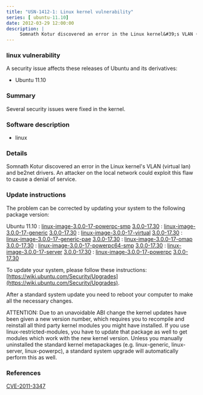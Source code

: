 ```yaml
---
title: "USN-1412-1: Linux kernel vulnerability"
series: [ ubuntu-11.10]
date: 2012-03-29 12:00:00
description: |
     Somnath Kotur discovered an error in the Linux kernel&#39;s VLAN (virtual lan) and be2net drivers. An attacker on the local network could exploit this flaw to cause a denial of service. 
--- 
```

 
 


### linux vulnerability

A security issue affects these releases of Ubuntu and its derivatives:

* Ubuntu 11.10

### Summary

Several security issues were fixed in the kernel. 

### Software description

* linux 

### Details

 Somnath Kotur discovered an error in the Linux kernel&#39;s VLAN (virtual lan) and be2net drivers. An attacker on the local network could exploit this flaw to cause a denial of service. 

### Update instructions

The problem can be corrected by updating your system to the following package version:

Ubuntu 11.10
 : [linux-image-3.0.0-17-powerpc-smp](https://launchpad.net/ubuntu/+source/linux) <span> [3.0.0-17.30](https://launchpad.net/ubuntu/+source/linux/3.0.0-17.30) </span> 
 : [linux-image-3.0.0-17-generic](https://launchpad.net/ubuntu/+source/linux) <span> [3.0.0-17.30](https://launchpad.net/ubuntu/+source/linux/3.0.0-17.30) </span> 
 : [linux-image-3.0.0-17-virtual](https://launchpad.net/ubuntu/+source/linux) <span> [3.0.0-17.30](https://launchpad.net/ubuntu/+source/linux/3.0.0-17.30) </span> 
 : [linux-image-3.0.0-17-generic-pae](https://launchpad.net/ubuntu/+source/linux) <span> [3.0.0-17.30](https://launchpad.net/ubuntu/+source/linux/3.0.0-17.30) </span> 
 : [linux-image-3.0.0-17-omap](https://launchpad.net/ubuntu/+source/linux) <span> [3.0.0-17.30](https://launchpad.net/ubuntu/+source/linux/3.0.0-17.30) </span> 
 : [linux-image-3.0.0-17-powerpc64-smp](https://launchpad.net/ubuntu/+source/linux) <span> [3.0.0-17.30](https://launchpad.net/ubuntu/+source/linux/3.0.0-17.30) </span> 
 : [linux-image-3.0.0-17-server](https://launchpad.net/ubuntu/+source/linux) <span> [3.0.0-17.30](https://launchpad.net/ubuntu/+source/linux/3.0.0-17.30) </span> 
 : [linux-image-3.0.0-17-powerpc](https://launchpad.net/ubuntu/+source/linux) <span> [3.0.0-17.30](https://launchpad.net/ubuntu/+source/linux/3.0.0-17.30) </span> 

To update your system, please follow these instructions: [https://wiki.ubuntu.com/Security/Upgrades](https://wiki.ubuntu.com/Security/Upgrades).

After a standard system update you need to reboot your computer to make all the necessary changes.

ATTENTION: Due to an unavoidable ABI change the kernel updates have been given a new version number, which requires you to recompile and reinstall all third party kernel modules you might have installed. If you use linux-restricted-modules, you have to update that package as well to get modules which work with the new kernel version. Unless you manually uninstalled the standard kernel metapackages (e.g. linux-generic, linux-server, linux-powerpc), a standard system upgrade will automatically perform this as well. 

### References

 
 [CVE-2011-3347](http://people.ubuntu.com/~ubuntu-security/cve/CVE-2011-3347)
 

